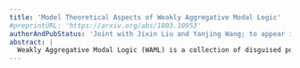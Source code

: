 ```yaml
---
title: 'Model Theoretical Aspects of Weakly Aggregative Modal Logic'
#preprintURL: 'https://arxiv.org/abs/1803.10953'
authorAndPubStatus: 'Joint with Jixin Liu and Yanjing Wang; to appear in The Journal of Logic, Language and Information. This paper supersedes our LORI 2019 paper.'
abstract: | 
  Weakly Aggregative Modal Logic (WAML) is a collection of disguised polyadic modal logics with n-ary modalities whose arguments are all the same. WAML has interesting applications on epistemic logic, deontic logic, and the logic of belief. In this paper, we study some basic model theoretical aspects of WAML. Specifically, we first give a van Benthem-Rosen characterization theorem of WAML based on an intuitive notion of bisimulation. Then, in contrast to many well known normal or non-normal modallogics, we show that each basic WAML system Kn lacks Craig interpolation. Finally, by model theoretical techniques, we show that an extension of K2 does have Craig interpolation, as an example of amending the interpolation problem of WAML.
---
```


